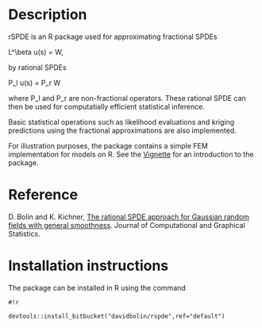 # Description #
rSPDE is an R package used for approximating fractional SPDEs 

L^\beta u(s) = W,

by rational SPDEs 

P_l u(s) = P_r W 

where P_l and P_r are non-fractional operators. These rational SPDE can then be used for computatially efficient statistical inference.

Basic statistical operations such as likelihood evaluations and kriging predictions using the fractional approximations are also implemented.

For illustration purposes, the package contains a simple FEM implementation for models on R. See the 
[Vignette][ref2] for an introduction to the package. 

# Reference #
D. Bolin and K. Kichner, [The rational SPDE approach for Gaussian random fields with general smoothness][ref]. Journal of Computational and Graphical Statistics.

# Installation instructions #
The package can be installed in R using the command
```
#!r

devtools::install_bitbucket("davidbolin/rspde",ref="default")
```

[ref]: https://www.tandfonline.com/doi/full/10.1080/10618600.2019.1665537  "The rational SPDE approach for Gaussian random fields with general smoothness"
[ref2]: https://cran.r-project.org/web/packages/rSPDE/vignettes/rspde.html "Vignette"